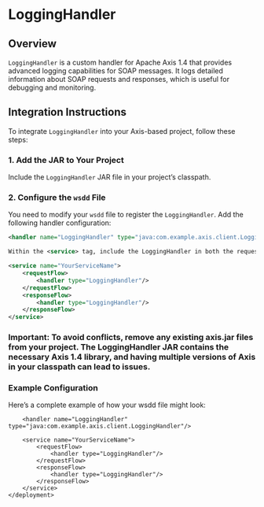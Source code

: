 # LoggingHandler

## Overview

`LoggingHandler` is a custom handler for Apache Axis 1.4 that provides advanced logging capabilities for SOAP messages. It logs detailed information about SOAP requests and responses, which is useful for debugging and monitoring.

## Integration Instructions

To integrate `LoggingHandler` into your Axis-based project, follow these steps:

### 1. Add the JAR to Your Project

Include the `LoggingHandler` JAR file in your project’s classpath.

### 2. Configure the `wsdd` File

You need to modify your `wsdd` file to register the `LoggingHandler`. Add the following handler configuration:

```xml
<handler name="LoggingHandler" type="java:com.example.axis.client.LoggingHandler"/>

Within the <service> tag, include the LoggingHandler in both the requestFlow and responseFlow configurations:

<service name="YourServiceName">
    <requestFlow>
        <handler type="LoggingHandler"/>
    </requestFlow>
    <responseFlow>
        <handler type="LoggingHandler"/>
    </responseFlow>
</service>
```

### Important: To avoid conflicts, remove any existing axis.jar files from your project. The LoggingHandler JAR contains the necessary Axis 1.4 library, and having multiple versions of Axis in your classpath can lead to issues.

### Example Configuration
Here’s a complete example of how your wsdd file might look:

```<deployment>
    <handler name="LoggingHandler" type="java:com.example.axis.client.LoggingHandler"/>

    <service name="YourServiceName">
        <requestFlow>
            <handler type="LoggingHandler"/>
        </requestFlow>
        <responseFlow>
            <handler type="LoggingHandler"/>
        </responseFlow>
    </service>
</deployment>
```
